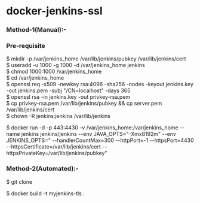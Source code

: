# docker-jenkins-ssl

### Method-1(Manual):-

### Pre-requisite

$ mkdir -p /var/jenkins_home /var/lib/jenkins/pubkey /var/lib/jenkins/cert \
$ useradd -u 1000 -g 1000 -d /var/jenkins_home jenkins \
$ chmod 1000:1000 /var/jenkins_home \
$ cd /var/jenkins_home \
$ openssl req -x509 -newkey rsa:4096 -sha256 -nodes -keyout jenkins.key -out jenkins.pem -subj "/CN=localhost" -days 365 \
$ openssl rsa -in jenkins.key -out privkey-rsa.pem \
$ cp privkey-rsa.pem /var/lib/jenkins/pubkey && cp server.pem /var/lib/jenkins/cert \
$ chown -R jenkins:jenkins /var/lib/jenkins


$ docker run -d -p 443:4430 -v /var/jenkins_home:/var/jenkins_home --name jenkins jenkins/jenkins --env JAVA_OPTS="-Xmx8192m" --env JENKINS_OPTS=" --handlerCountMax=300 --httpPort=-1 --httpsPort=4430 --httpsCertificate=/var/lib/jenkins/cert --httpsPrivateKey=/var/lib/jenkins/pubkey"

### Method-2(Automated):-

$ git clone <repo>

$ docker build -t myjenkins-tls .
